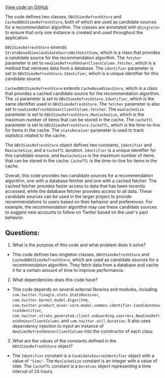 [View code on GitHub](https://github.com/misbahsy/the-algorithm/follow-recommendations-service/common/src/main/scala/com/twitter/follow_recommendations/common/candidate_sources/sims/DBV2SimsRefreshStore.scala)

The code defines two classes, `DBV2SimsRefreshStore` and `CachedDBV2SimsRefreshStore`, both of which are used as candidate sources for a recommendation algorithm. The classes are annotated with `@Singleton` to ensure that only one instance is created and used throughout the application.

`DBV2SimsRefreshStore` extends `StratoBasedSimsCandidateSourceWithUnitView`, which is a class that provides a candidate source for the recommendation algorithm. The `fetcher` parameter is set to `newSimsRefreshOnUserClientColumn.fetcher`, which is a method that retrieves data from a database. The `identifier` parameter is set to `DBV2SimsRefreshStore.Identifier`, which is a unique identifier for this candidate source.

`CachedDBV2SimsRefreshStore` extends `CacheBasedSimsStore`, which is a class that provides a cached candidate source for the recommendation algorithm. The `id` parameter is set to `DBV2SimsRefreshStore.Identifier`, which is the same identifier used in `DBV2SimsRefreshStore`. The `fetcher` parameter is also set to `newSimsRefreshOnUserClientColumn.fetcher`. The `maxCacheSize` parameter is set to `DBV2SimsRefreshStore.MaxCacheSize`, which is the maximum number of items that can be stored in the cache. The `cacheTtl` parameter is set to `DBV2SimsRefreshStore.CacheTTL`, which is the time-to-live for items in the cache. The `statsReceiver` parameter is used to track statistics related to the cache.

The `DBV2SimsRefreshStore` object defines two constants, `Identifier` and `MaxCacheSize`, and a `CacheTTL` duration. `Identifier` is a unique identifier for this candidate source, and `MaxCacheSize` is the maximum number of items that can be stored in the cache. `CacheTTL` is the time-to-live for items in the cache.

Overall, this code provides two candidate sources for a recommendation algorithm, one with a database fetcher and one with a cached fetcher. The cached fetcher provides faster access to data that has been recently accessed, while the database fetcher provides access to all data. These candidate sources can be used in the larger project to provide recommendations to users based on their behavior and preferences. For example, the recommendation algorithm may use these candidate sources to suggest new accounts to follow on Twitter based on the user's past behavior.
## Questions: 
 1. What is the purpose of this code and what problem does it solve?
- This code defines two singleton classes, `DBV2SimsRefreshStore` and `CachedDBV2SimsRefreshStore`, which are used as candidate sources for a recommendation algorithm. They fetch data from a database and cache it for a certain amount of time to improve performance.

2. What dependencies does this code have?
- This code depends on several external libraries and modules, including `com.twitter.finagle.stats.StatsReceiver`, `com.twitter.hermit.model.Algorithm`, `com.twitter.product_mixer.core.model.common.identifier.CandidateSourceIdentifier`, `com.twitter.strato.generated.client.onboarding.userrecs.NewSimsRefreshOnUserClientColumn`, and `com.twitter.util.Duration`. It also uses dependency injection to inject an instance of `NewSimsRefreshOnUserClientColumn` into the constructor of each class.

3. What are the values of the constants defined in the `DBV2SimsRefreshStore` object?
- The `Identifier` constant is a `CandidateSourceIdentifier` object with a value of `"Sims"`. The `MaxCacheSize` constant is an integer with a value of `5000`. The `CacheTTL` constant is a `Duration` object representing a time interval of 24 hours.